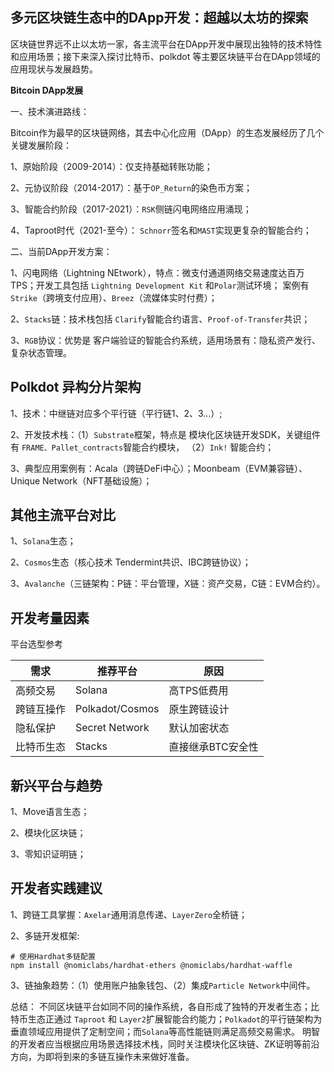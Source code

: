 ## 多元区块链生态中的DApp开发：超越以太坊的探索

区块链世界远不止以太坊一家，各主流平台在DApp开发中展现出独特的技术特性和应用场景；接下来深入探讨比特币、polkdot 等主要区块链平台在DApp领域的应用现状与发展趋势。

**Bitcoin DApp发展**

一、技术演进路线：

Bitcoin作为最早的区块链网络，其去中心化应用（DApp）的生态发展经历了几个关键发展阶段：

1、原始阶段（2009-2014）：仅支持基础转账功能；

2、元协议阶段（2014-2017）：基于`OP_Return`的染色币方案；

3、智能合约阶段（2017-2021）：`RSK`侧链闪电网络应用涌现；

4、Taproot时代（2021-至今）： `Schnorr`签名和`MAST`实现更复杂的智能合约；

二、当前DApp开发方案：

1、闪电网络（Lightning NEtwork），特点：微支付通道网络交易速度达百万TPS；开发工具包括 `Lightning Development Kit` 和`Polar`测试环境； 案例有`Strike`（跨境支付应用）、`Breez`（流媒体实时付费）；

2、`Stacks`链：技术栈包括 `Clarify`智能合约语言、`Proof-of-Transfer`共识；

3、`RGB`协议：优势是 客户端验证的智能合约系统，适用场景有：隐私资产发行、复杂状态管理。

## Polkdot 异构分片架构

1、技术：中继链对应多个平行链（平行链1、2、3...）;

2、开发技术栈：（1）`Substrate`框架，特点是 模块化区块链开发SDK，关键组件有 `FRAME、Pallet_contracts`智能合约模块， （2）`Ink!` 智能合约；

3、典型应用案例有：Acala（跨链DeFi中心）；Moonbeam（EVM兼容链）、Unique Network（NFT基础设施）；

## 其他主流平台对比

1、`Solana`生态；

2、`Cosmos`生态（核心技术 Tendermint共识、IBC跨链协议）；

3、`Avalanche`（三链架构：P链：平台管理，X链：资产交易，C链：EVM合约）。

## 开发考量因素

平台选型参考

| 需求	      | 推荐平台	      | 原因
|-------------|-----------------|----------
| 高频交易	    | Solana	        | 高TPS低费用
| 跨链互操作	  | Polkadot/Cosmos	| 原生跨链设计
| 隐私保护	    | Secret Network	| 默认加密状态
| 比特币生态	  | Stacks	        | 直接继承BTC安全性


## 新兴平台与趋势

1、Move语言生态；

2、模块化区块链；

3、零知识证明链；

## 开发者实践建议

1、跨链工具掌握：`Axelar`通用消息传递、`LayerZero`全桥链；

2、多链开发框架:
```
# 使用Hardhat多链配置
npm install @nomiclabs/hardhat-ethers @nomiclabs/hardhat-waffle
```
3、链抽象趋势：（1）使用账户抽象钱包、（2）集成`Particle Network`中间件。

总结： 不同区块链平台如同不同的操作系统，各自形成了独特的开发者生态；比特币生态正通过 `Taproot` 和 `Layer2`扩展智能合约能力；`Polkadot`的平行链架构为垂直领域应用提供了定制空间；而`Solana`等高性能链则满足高频交易需求。 明智的开发者应当根据应用场景选择技术栈，同时关注模块化区块链、ZK证明等前沿方向，为即将到来的多链互操作未来做好准备。




